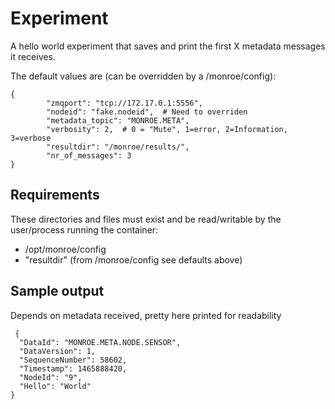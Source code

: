 
# Experiment
A hello world experiment that saves and print the first X metadata messages
it receives.

The default values are (can be overridden by a /monroe/config):
```
{
        "zmqport": "tcp://172.17.0.1:5556",
        "nodeid": "fake.nodeid",  # Need to overriden
        "metadata_topic": "MONROE.META",
        "verbosity": 2,  # 0 = "Mute", 1=error, 2=Information, 3=verbose
        "resultdir": "/monroe/results/",
        "nr_of_messages": 3
}
```

## Requirements

These directories and files must exist and be read/writable by the user/process
running the container:
 * /opt/monroe/config
 * "resultdir" (from /monroe/config see defaults above)    

## Sample output
Depends on metadata received, pretty here printed for readability
```
 {
  "DataId": "MONROE.META.NODE.SENSOR",
  "DataVersion": 1,
  "SequenceNumber": 58602,
  "Timestamp": 1465888420,
  "NodeId": "9",
  "Hello": "World"
}
```
